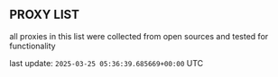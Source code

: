 ## PROXY LIST

all proxies in this list were collected from open sources and tested for functionality

last update: `2025-03-25 05:36:39.685669+00:00` UTC